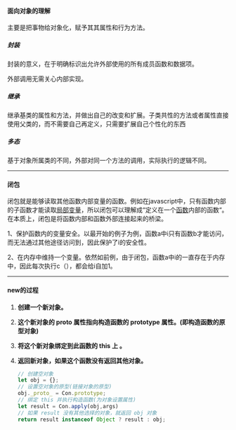 #### 面向对象的理解

主要是把事物给对象化，赋予其其属性和行为方法。

##### 封装

封装的意义，在于明确标识出允许外部使用的所有成员函数和数据项。

外部调用无需关心内部实现。

##### 继承

继承基类的属性和方法，并做出自己的改变和扩展。子类共性的方法或者属性直接使用父类的，而不需要自己再定义，只需要扩展自己个性化的东西

##### 多态

基于对象所属类的不同，外部对同一个方法的调用，实际执行的逻辑不同。





-----------------

#### 闭包

闭包就是能够读取其他函数内部变量的函数。例如在javascript中，只有函数内部的子函数才能读取[局部变量](https://baike.baidu.com/item/局部变量/9844788)，所以闭包可以理解成“定义在一个[函数](https://baike.baidu.com/item/函数/301912)内部的函数“。在本质上，闭包是将函数内部和函数外部连接起来的桥梁。

1、保护函数内的变量安全。以最开始的例子为例，函数a中i只有函数b才能访问，而无法通过其他途径访问到，因此保护了i的安全性。

2、在内存中维持一个变量。依然如前例，由于闭包，函数a中i的一直存在于内存中，因此每次执行c（），都会给i自加1。

-----------



#### new的过程

1. **创建一个新对象。**

2. **这个新对象的 proto 属性指向构造函数的 prototype 属性。(即构造函数的原型对象)**

3. **将这个新对象绑定到此函数的 this 上 。**

4. **返回新对象，如果这个函数没有返回其他对象。**  

   ```js
   // 创建空对象
   let obj = {};
   // 设置空对象的原型(链接对象的原型)
   obj._proto_ = Con.prototype;
   // 绑定 this 并执行构造函数(为对象设置属性)
   let result = Con.apply(obj,args)
   // 如果 result 没有其他选择的对象，就返回 obj 对象
   return result instanceof Object ? result : obj;
   ```

   

